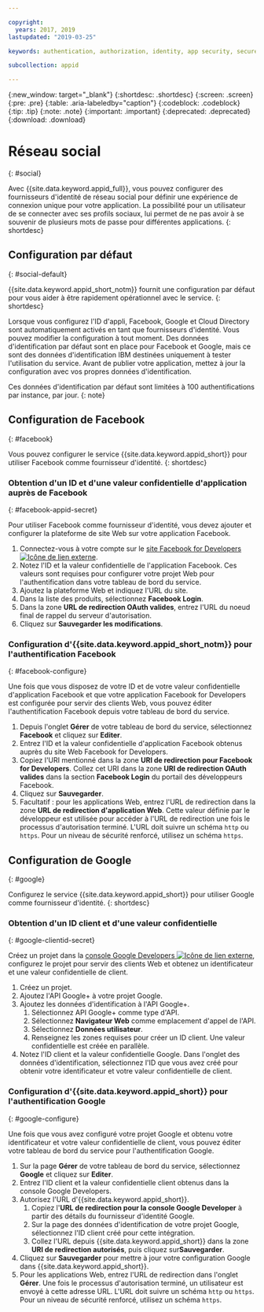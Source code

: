 ```yaml
---

copyright:
  years: 2017, 2019
lastupdated: "2019-03-25"

keywords: authentication, authorization, identity, app security, secure, custom, proprietary, social, facebook, google, 

subcollection: appid

---
```


{:new_window: target="_blank"}
{:shortdesc: .shortdesc}
{:screen: .screen}
{:pre: .pre}
{:table: .aria-labeledby="caption"}
{:codeblock: .codeblock}
{:tip: .tip}
{:note: .note}
{:important: .important}
{:deprecated: .deprecated}
{:download: .download}

# Réseau social
{: #social}

Avec {{site.data.keyword.appid_full}}, vous pouvez configurer des fournisseurs d'identité de réseau social pour définir une expérience de connexion unique pour votre application. La possibilité pour un utilisateur de se connecter avec ses profils sociaux, lui permet de ne pas avoir à se souvenir de plusieurs mots de passe pour différentes applications.
{: shortdesc}


## Configuration par défaut
{: #social-default}

{{site.data.keyword.appid_short_notm}} fournit une configuration par défaut pour vous aider à être rapidement opérationnel avec le service.
{: shortdesc}

Lorsque vous configurez l'ID d'appli, Facebook, Google et Cloud Directory sont automatiquement activés en tant que fournisseurs d'identité. Vous pouvez modifier la configuration à tout moment. Des données d'identification par défaut sont en place pour Facebook et Google, mais ce sont des données d'identification IBM destinées uniquement à tester l'utilisation du service. Avant de publier votre application, mettez à jour la configuration avec vos propres données d'identification.

Ces données d'identification par défaut sont limitées à 100 authentifications par instance, par jour.
{: note}


## Configuration de Facebook
{: #facebook}

Vous pouvez configurer le service {{site.data.keyword.appid_short}} pour utiliser Facebook comme fournisseur d'identité.
{: shortdesc}

### Obtention d'un ID et d'une valeur confidentielle d'application auprès de Facebook
{: #facebook-appid-secret}

Pour utiliser Facebook comme fournisseur d'identité, vous devez ajouter et configurer la plateforme de site Web sur votre application Facebook.

1. Connectez-vous à votre compte sur le <a href="https://developers.facebook.com/docs/apps/register" target="_blank">site Facebook for Developers <img src="../../icons/launch-glyph.svg" alt="Icône de lien externe"></a>.
2. Notez l'ID et la valeur confidentielle de l'application Facebook. Ces valeurs sont requises pour configurer votre projet Web pour l'authentification dans votre tableau de bord du service.
3. Ajoutez la plateforme Web et indiquez l'URL du site.
4. Dans la liste des produits, sélectionnez **Facebook Login**.
5. Dans la zone **URL de redirection OAuth valides**, entrez l'URL du noeud final de rappel du serveur d'autorisation.
6. Cliquez sur **Sauvegarder les modifications**.


### Configuration d'{{site.data.keyword.appid_short_notm}} pour l'authentification Facebook
{: #facebook-configure}

Une fois que vous disposez de votre ID et de votre valeur confidentielle d'application Facebook et que votre application Facebook for Developers est configurée pour servir des clients Web, vous pouvez éditer l'authentification Facebook depuis votre tableau de bord du service.

1. Depuis l'onglet **Gérer** de votre tableau de bord du service, sélectionnez **Facebook** et cliquez sur **Editer**.
2. Entrez l'ID et la valeur confidentielle d'application Facebook obtenus auprès du site Web Facebook for Developers.
3. Copiez l'URI mentionné dans la zone **URI de redirection pour Facebook for Developers**. Collez cet URI dans la zone **URI de redirection OAuth valides** dans la section **Facebook Login** du portail des développeurs Facebook.
4. Cliquez sur **Sauvegarder**.
5. Facultatif : pour les applications Web, entrez l'URL de redirection dans la zone **URL de redirection d'application Web**. Cette valeur définie par le développeur est utilisée pour accéder à l'URL de redirection une fois le processus d'autorisation terminé. L'URL doit suivre un schéma `http` ou `https`. Pour un niveau de sécurité renforcé, utilisez un schéma `https`.


## Configuration de Google
{: #google}

Configurez le service {{site.data.keyword.appid_short}} pour utiliser Google comme fournisseur d'identité.
{: shortdesc}

### Obtention d'un ID client et d'une valeur confidentielle
{: #google-clientid-secret}

Créez un projet dans la <a href="https://developers.google.com/" target="_blank">console Google Developers <img src="../../icons/launch-glyph.svg" alt="Icône de lien externe"></a>, configurez le projet pour servir des clients Web et obtenez un identificateur et une valeur confidentielle de client.

1. Créez un projet.
2. Ajoutez l'API Google+ à votre projet Google.
3. Ajoutez les données d'identification à l'API Google+.
    1. Sélectionnez API Google+ comme type d'API.
    2. Sélectionnez **Navigateur Web** comme emplacement d'appel de l'API.
    3. Sélectionnez **Données utilisateur**.
    4. Renseignez les zones requises pour créer un ID client. Une valeur confidentielle est créée en parallèle.
4. Notez l'ID client et la valeur confidentielle Google. Dans l'onglet des données d'identification, sélectionnez l'ID que vous avez créé pour obtenir votre identificateur et votre valeur confidentielle de client.

### Configuration d'{{site.data.keyword.appid_short}} pour l'authentification Google
{: #google-configure}

Une fois que vous avez configuré votre projet Google et obtenu votre identificateur et votre valeur confidentielle de client, vous pouvez éditer votre tableau de bord du service pour l'authentification Google.

1. Sur la page **Gérer** de votre tableau de bord du service, sélectionnez **Google** et cliquez sur **Editer**.
2. Entrez l'ID client et la valeur confidentielle client obtenus dans la console Google Developers.
3. Autorisez l'URL d'{{site.data.keyword.appid_short}}.
    1. Copiez l'**URL de redirection pour la console Google Developer** à partir des détails du fournisseur d'identité Google.
    2. Sur la page des données d'identification de votre projet Google, sélectionnez l'ID client créé pour cette intégration.
    3. Collez l'URL depuis {{site.data.keyword.appid_short}} dans la zone **URI de redirection autorisés**, puis cliquez sur**Sauvegarder**.
4. Cliquez sur **Sauvegarder** pour mettre à jour votre configuration Google dans {{site.data.keyword.appid_short}}.
5. Pour les applications Web, entrez l'URL de redirection dans l'onglet **Gérer**. Une fois le processus d'autorisation terminé, un utilisateur est envoyé à cette adresse URL. L'URL doit suivre un schéma `http` ou `https`. Pour un niveau de sécurité renforcé, utilisez un schéma `https`.
